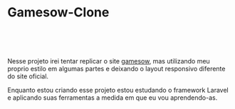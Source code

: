 <h1> Gamesow-Clone</h1>
<br><br><br>
<p>Nesse projeto irei tentar replicar o site <a href="http//gamesow.com">gamesow</a>, mas utilizando meu proprio estilo em algumas partes e deixando o layout responsivo diferente do site oficial.</p>
<p>Enquanto estou criando esse projeto estou estudando o framework Laravel e aplicando suas ferramentas a medida em que eu vou aprendendo-as.</p>
